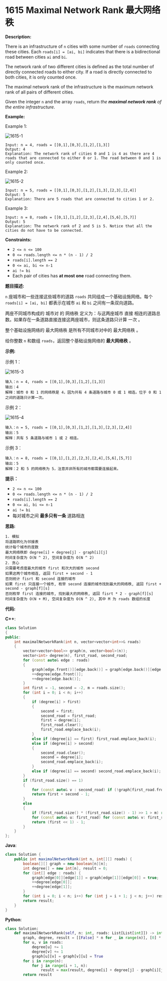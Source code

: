 # 1615 Maximal Network Rank 最大网络秩

__Description:__

There is an infrastructure of `n` cities with some number of `roads` connecting these cities. Each `roads[i] = [ai, bi]` indicates that there is a bidirectional road between cities `ai` and `bi`.

The network rank of two different cities is defined as the total number of directly connected roads to either city. If a road is directly connected to both cities, it is only counted once.

The maximal network rank of the infrastructure is the maximum network rank of all pairs of different cities.

Given the integer `n` and the array `roads`, return _the __maximal network rank__ of the entire infrastructure_.

__Example:__

Example 1:

![1615-1](https://assets.leetcode.com/uploads/2020/09/21/ex1.png)

```text
Input: n = 4, roads = [[0,1],[0,3],[1,2],[1,3]]
Output: 4
Explanation: The network rank of cities 0 and 1 is 4 as there are 4 roads that are connected to either 0 or 1. The road between 0 and 1 is only counted once.
```

Example 2:

![1615-2](https://assets.leetcode.com/uploads/2020/09/21/ex2.png)

```text
Input: n = 5, roads = [[0,1],[0,3],[1,2],[1,3],[2,3],[2,4]]
Output: 5
Explanation: There are 5 roads that are connected to cities 1 or 2.
```

Example 3:

```text
Input: n = 8, roads = [[0,1],[1,2],[2,3],[2,4],[5,6],[5,7]]
Output: 5
Explanation: The network rank of 2 and 5 is 5. Notice that all the cities do not have to be connected.
```

__Constraints:__

- `2 <= n <= 100`
- `0 <= roads.length <= n * (n - 1) / 2`
- `roads[i].length == 2`
- `0 <= ai, bi <= n-1`
- `ai != bi`
- Each pair of cities has __at most one__ road connecting them.

__题目描述:__

`n` 座城市和一些连接这些城市的道路 `roads` 共同组成一个基础设施网络。每个 `roads[i] = [ai, bi]` 都表示在城市 `ai` 和 `bi` 之间有一条双向道路。

两座不同城市构成的 城市对 的 网络秩 定义为：与这两座城市 直接 相连的道路总数。如果存在一条道路直接连接这两座城市，则这条道路只计算 一次 。

整个基础设施网络的 最大网络秩 是所有不同城市对中的 最大网络秩 。

给你整数 `n` 和数组 `roads`，返回整个基础设施网络的 __最大网络秩__ 。

__示例:__

示例 1：

![1615-3](https://assets.leetcode-cn.com/aliyun-lc-upload/uploads/2020/10/11/ex1.png)

```text
输入：n = 4, roads = [[0,1],[0,3],[1,2],[1,3]]
输出：4
解释：城市 0 和 1 的网络秩是 4，因为共有 4 条道路与城市 0 或 1 相连。位于 0 和 1 之间的道路只计算一次。
```

示例 2：

![1615-4](https://assets.leetcode-cn.com/aliyun-lc-upload/uploads/2020/10/11/ex2.png)

```text
输入：n = 5, roads = [[0,1],[0,3],[1,2],[1,3],[2,3],[2,4]]
输出：5
解释：共有 5 条道路与城市 1 或 2 相连。
```

示例 3：

```text
输入：n = 8, roads = [[0,1],[1,2],[2,3],[2,4],[5,6],[5,7]]
输出：5
解释：2 和 5 的网络秩为 5，注意并非所有的城市都需要连接起来。
```

__提示：__

- `2 <= n <= 100`
- `0 <= roads.length <= n * (n - 1) / 2`
- `roads[i].length == 2`
- `0 <= ai, bi <= n-1`
- `ai != bi`
- 每对城市之间 __最多只有一条__ 道路相连

__思路:__

```text
1. 模拟
将道路转化为邻接表
统计每个城市的度数
最大网络秩即 degree[i] + degree[j] - graph[i][j]
时间复杂度为 O(N ^ 2), 空间复杂度为 O(N ^ 2)
2. 贪心
只需要考虑度最大的城市 first 和次大的城市 second
如果这两个城市相连, 返回 first + second - 1
否则统计 fisrt 和 second 连接的城市
如果 first 只连接一个城市, 枚举 second 连接的城市找到最大的网络秩, 返回 first + second - graph[f][s]
否则枚举 first 连接的城市, 找到最大的网络秩, 返回 fisrt * 2 - graph[f][s]
时间复杂度为 O(N + M), 空间复杂度为 O(N ^ 2), 其中 M 为 roads 数组的长度
```

__代码:__

__C++__:

```C++
class Solution 
{
public:
    int maximalNetworkRank(int n, vector<vector<int>>& roads) 
    {
        vector<vector<bool>> graph(n, vector<bool>(n));
        vector<int> degree(n), first_road, second_road;
        for (const auto& edge : roads) 
        {
            graph[edge.front()][edge.back()] = graph[edge.back()][edge.front()] = true;
            ++degree[edge.front()];
            ++degree[edge.back()];
        }
        int first = -1, second = -2, m = roads.size();
        for (int i = 0; i < n; i++) 
        {
            if (degree[i] > first) 
            {
                second = first;
                second_road = first_road;
                first = degree[i];
                first_road.clear();
                first_road.emplace_back(i);
            } 
            else if (degree[i] == first) first_road.emplace_back(i);
            else if (degree[i] > second) 
            {
                second_road.clear();
                second = degree[i];
                second_road.emplace_back(i);
            } 
            else if (degree[i] == second) second_road.emplace_back(i);
        }
        if (first_road.size() == 1) 
        {
            for (const auto& v : second_road) if (!graph[first_road.front()][v]) return first + second;
            return first + second - 1;
        } 
        else 
        {
            if (first_road.size() * (first_road.size() - 1) >> 1 > m) return first << 1;
            for (const auto& u: first_road) for (const auto& v: first_road) if (u != v && !graph[u][v]) return first << 1;
            return (first << 1) - 1;
        }
    }
};
```

__Java__:

```Java
class Solution {
    public int maximalNetworkRank(int n, int[][] roads) {
        boolean[][] graph = new boolean[n][n];
        int degree[] = new int[n], result = 0;
        for (int[] edge : roads) {
            graph[edge[0]][edge[1]] = graph[edge[1]][edge[0]] = true;
            ++degree[edge[0]];
            ++degree[edge[1]];
        }
        for (int i = 0; i < n; i++) for (int j = i + 1; j < n; j++) result = Math.max(result, degree[i] + degree[j] - (graph[i][j] ? 1 : 0));
        return result;
    }
}
```

__Python__:

```Python
class Solution:
    def maximalNetworkRank(self, n: int, roads: List[List[int]]) -> int:
        graph, degree, result = [[False] * n for _ in range(n)], [0] * n, 0
        for u, v in roads:
            degree[u] += 1
            degree[v] += 1
            graph[u][v] = graph[v][u] = True
        for i in range(n):
            for j in range(i + 1, n):
                result = max(result, degree[i] + degree[j] - graph[i][j])
        return result
```

